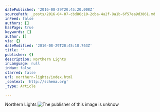 ```yaml
---
datePublished: '2016-08-29T20:45:20.008Z'
sourcePath: _posts/2016-04-07-cbd86c10-2cba-4a2f-8a1b-6f57ea9d3861.md
inFeed: false
authors: []
hasPage: true
keywords: []
author: []
via: {}
dateModified: '2016-08-29T20:45:18.763Z'
title: ''
publisher: {}
description: Northern Lights
inLanguage: null
inNav: false
starred: false
url: northern-lights/index.html
_context: 'http://schema.org'
_type: Article

---
```

Northern Lights
![The publisher of this image is unknow](https://the-grid-user-content.s3-us-west-2.amazonaws.com/4fc340a0-7783-421f-9d2c-23ce86b28df9.jpg)